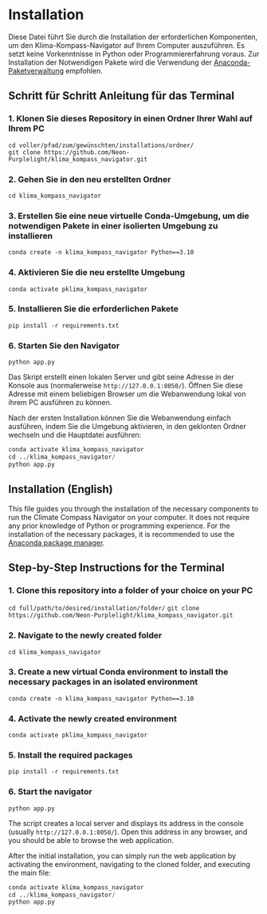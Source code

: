# Installation

Diese Datei führt Sie durch die Installation der erforderlichen Komponenten, um den Klima-Kompass-Navigator auf Ihrem Computer auszuführen. Es setzt keine Vorkenntnisse in Python oder Programmiererfahrung voraus. Zur Installation der Notwendigen Pakete wird die Verwendung der [Anaconda- Paketverwaltung](https://www.anaconda.com/download) empfohlen.

## Schritt für Schritt Anleitung für das Terminal

### 1. Klonen Sie dieses Repository in einen Ordner Ihrer Wahl auf Ihrem PC

`cd voller/pfad/zum/gewünschten/installations/ordner/`  
`git clone https://github.com/Neon-Purplelight/klima_kompass_navigator.git`

### 2. Gehen Sie in den neu erstellten Ordner  

`cd klima_kompass_navigator`

### 3. Erstellen Sie eine neue virtuelle Conda-Umgebung, um die notwendigen Pakete in einer isolierten Umgebung zu installieren

`conda create -n klima_kompass_navigator Python==3.10`

### 4. Aktivieren Sie die neu erstellte Umgebung

`conda activate pklima_kompass_navigator`

### 5. Installieren Sie die erforderlichen Pakete

`pip install -r requirements.txt`

### 6. Starten Sie den Navigator  

`python app.py`

Das Skript erstellt einen lokalen Server und gibt seine Adresse in der Konsole aus (normalerweise `http://127.0.0.1:8050/`). Öffnen Sie diese Adresse mit einem beliebigen Browser um die Webanwendung lokal von ihrem PC ausführen zu können.

Nach der ersten Installation können Sie die Webanwendung einfach ausführen, indem Sie die Umgebung aktivieren, in den geklonten Ordner wechseln und die Hauptdatei ausführen:

```python
conda activate klima_kompass_navigator
cd ../klima_kompass_navigator/
python app.py
```

## Installation (English)

This file guides you through the installation of the necessary components to run the Climate Compass Navigator on your computer. It does not require any prior knowledge of Python or programming experience. For the installation of the necessary packages, it is recommended to use the [Anaconda package manager](https://www.anaconda.com/download).

## Step-by-Step Instructions for the Terminal

### 1. Clone this repository into a folder of your choice on your PC

`cd full/path/to/desired/installation/folder/`
`git clone https://github.com/Neon-Purplelight/klima_kompass_navigator.git`

### 2. Navigate to the newly created folder

`cd klima_kompass_navigator`

### 3. Create a new virtual Conda environment to install the necessary packages in an isolated environment

`conda create -n klima_kompass_navigator Python==3.10`

### 4. Activate the newly created environment

`conda activate pklima_kompass_navigator`

### 5. Install the required packages

`pip install -r requirements.txt`

### 6. Start the navigator

`python app.py`

The script creates a local server and displays its address in the console (usually `http://127.0.0.1:8050/`).  Open this address in any browser, and you should be able to browse the web application.

After the initial installation, you can simply run the web application by activating the environment, navigating to the cloned folder, and executing the main file:

```python
conda activate klima_kompass_navigator
cd ../klima_kompass_navigator/
python app.py
```

